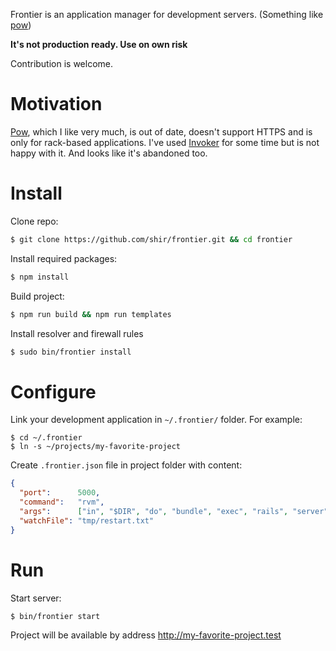 Frontier is an application manager for development servers.
(Something like [pow](http://pow.cx))

**It's not production ready. Use on own risk**

Contribution is welcome.

# Motivation

[Pow](http://pow.cx), which I like very much, is out of date,
doesn't support HTTPS and is only for rack-based applications. I've used
[Invoker](http://invoker.codemancers.com) for some time but is not happy
with it. And looks like it's abandoned too.

# Install

Clone repo:
```sh
$ git clone https://github.com/shir/frontier.git && cd frontier
```

Install required packages:
```sh
$ npm install
```

Build project:
```sh
$ npm run build && npm run templates
```

Install resolver and firewall rules
```sh
$ sudo bin/frontier install
```

# Configure

Link your development application in `~/.frontier/` folder. For example:
```
$ cd ~/.frontier
$ ln -s ~/projects/my-favorite-project
```

Create `.frontier.json` file in project folder with content:
```json
{
  "port":      5000,
  "command":   "rvm",
  "args":      ["in", "$DIR", "do", "bundle", "exec", "rails", "server", "-p", "$PORT"],
  "watchFile": "tmp/restart.txt"
}
```

# Run

Start server:
```sh
$ bin/frontier start
```

Project will be available by address http://my-favorite-project.test
